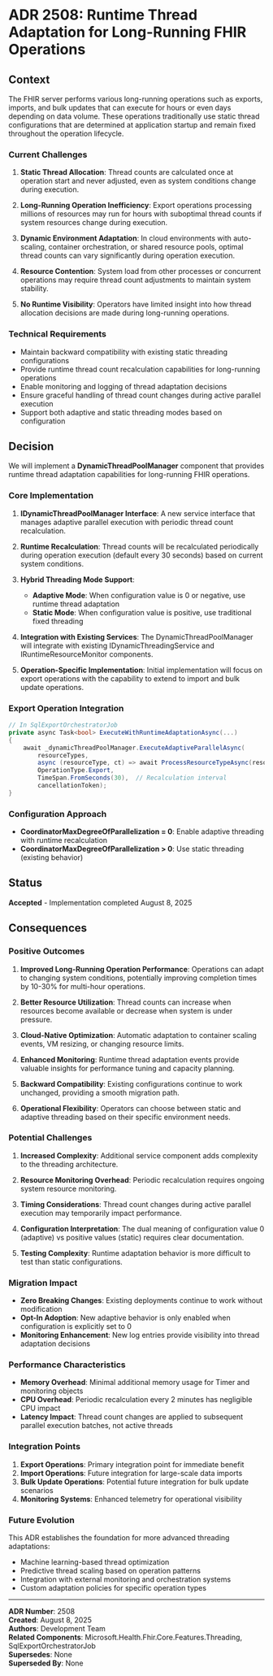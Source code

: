 # ADR 2508: Runtime Thread Adaptation for Long-Running FHIR Operations

## Context

The FHIR server performs various long-running operations such as exports, imports, and bulk updates that can execute for hours or even days depending on data volume. These operations traditionally use static thread configurations that are determined at application startup and remain fixed throughout the operation lifecycle.

### Current Challenges

1. **Static Thread Allocation**: Thread counts are calculated once at operation start and never adjusted, even as system conditions change during execution.

2. **Long-Running Operation Inefficiency**: Export operations processing millions of resources may run for hours with suboptimal thread counts if system resources change during execution.

3. **Dynamic Environment Adaptation**: In cloud environments with auto-scaling, container orchestration, or shared resource pools, optimal thread counts can vary significantly during operation execution.

4. **Resource Contention**: System load from other processes or concurrent operations may require thread count adjustments to maintain system stability.

5. **No Runtime Visibility**: Operators have limited insight into how thread allocation decisions are made during long-running operations.

### Technical Requirements

- Maintain backward compatibility with existing static threading configurations
- Provide runtime thread count recalculation capabilities for long-running operations
- Enable monitoring and logging of thread adaptation decisions
- Ensure graceful handling of thread count changes during active parallel execution
- Support both adaptive and static threading modes based on configuration

## Decision

We will implement a **DynamicThreadPoolManager** component that provides runtime thread adaptation capabilities for long-running FHIR operations.

### Core Implementation

1. **IDynamicThreadPoolManager Interface**: A new service interface that manages adaptive parallel execution with periodic thread count recalculation.

2. **Runtime Recalculation**: Thread counts will be recalculated periodically during operation execution (default every 30 seconds) based on current system conditions.

3. **Hybrid Threading Mode Support**: 
   - **Adaptive Mode**: When configuration value is 0 or negative, use runtime thread adaptation
   - **Static Mode**: When configuration value is positive, use traditional fixed threading

4. **Integration with Existing Services**: The DynamicThreadPoolManager will integrate with existing IDynamicThreadingService and IRuntimeResourceMonitor components.

5. **Operation-Specific Implementation**: Initial implementation will focus on export operations with the capability to extend to import and bulk update operations.

### Export Operation Integration

```csharp
// In SqlExportOrchestratorJob
private async Task<bool> ExecuteWithRuntimeAdaptationAsync(...)
{
    await _dynamicThreadPoolManager.ExecuteAdaptiveParallelAsync(
        resourceTypes,
        async (resourceType, ct) => await ProcessResourceTypeAsync(resourceType, ...),
        OperationType.Export,
        TimeSpan.FromSeconds(30),  // Recalculation interval
        cancellationToken);
}
```

### Configuration Approach

- **CoordinatorMaxDegreeOfParallelization = 0**: Enable adaptive threading with runtime recalculation
- **CoordinatorMaxDegreeOfParallelization > 0**: Use static threading (existing behavior)

## Status

**Accepted** - Implementation completed August 8, 2025

## Consequences

### Positive Outcomes

1. **Improved Long-Running Operation Performance**: Operations can adapt to changing system conditions, potentially improving completion times by 10-30% for multi-hour operations.

2. **Better Resource Utilization**: Thread counts can increase when resources become available or decrease when system is under pressure.

3. **Cloud-Native Optimization**: Automatic adaptation to container scaling events, VM resizing, or changing resource limits.

4. **Enhanced Monitoring**: Runtime thread adaptation events provide valuable insights for performance tuning and capacity planning.

5. **Backward Compatibility**: Existing configurations continue to work unchanged, providing a smooth migration path.

6. **Operational Flexibility**: Operators can choose between static and adaptive threading based on their specific environment needs.

### Potential Challenges

1. **Increased Complexity**: Additional service component adds complexity to the threading architecture.

2. **Resource Monitoring Overhead**: Periodic recalculation requires ongoing system resource monitoring.

3. **Timing Considerations**: Thread count changes during active parallel execution may temporarily impact performance.

4. **Configuration Interpretation**: The dual meaning of configuration value 0 (adaptive) vs positive values (static) requires clear documentation.

5. **Testing Complexity**: Runtime adaptation behavior is more difficult to test than static configurations.

### Migration Impact

- **Zero Breaking Changes**: Existing deployments continue to work without modification
- **Opt-In Adoption**: New adaptive behavior is only enabled when configuration is explicitly set to 0
- **Monitoring Enhancement**: New log entries provide visibility into thread adaptation decisions

### Performance Characteristics

- **Memory Overhead**: Minimal additional memory usage for Timer and monitoring objects
- **CPU Overhead**: Periodic recalculation every 2 minutes has negligible CPU impact
- **Latency Impact**: Thread count changes are applied to subsequent parallel execution batches, not active threads

### Integration Points

1. **Export Operations**: Primary integration point for immediate benefit
2. **Import Operations**: Future integration for large-scale data imports
3. **Bulk Update Operations**: Potential future integration for bulk update scenarios
4. **Monitoring Systems**: Enhanced telemetry for operational visibility

### Future Evolution

This ADR establishes the foundation for more advanced threading adaptations:
- Machine learning-based thread optimization
- Predictive thread scaling based on operation patterns
- Integration with external monitoring and orchestration systems
- Custom adaptation policies for specific operation types

---

**ADR Number**: 2508  
**Created**: August 8, 2025  
**Authors**: Development Team  
**Related Components**: Microsoft.Health.Fhir.Core.Features.Threading, SqlExportOrchestratorJob  
**Supersedes**: None  
**Superseded By**: None
